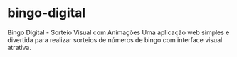# bingo-digital
Bingo Digital - Sorteio Visual com Animações  Uma aplicação web simples e divertida para realizar sorteios de números de bingo com interface visual atrativa.
